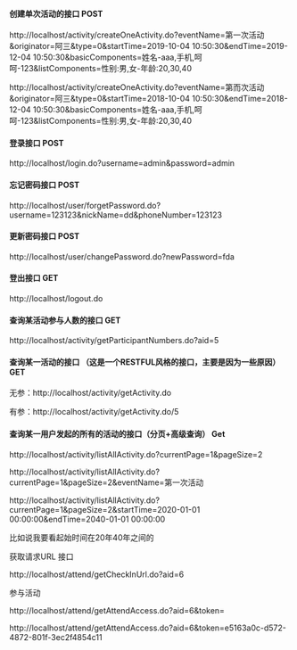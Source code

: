 #### 创建单次活动的接口 POST

http://localhost/activity/createOneActivity.do?eventName=第一次活动&originator=阿三&type=0&startTime=2019-10-04 10:50:30&endTime=2019-12-04 10:50:30&basicComponents=姓名-aaa,手机,呵呵-123&listComponents=性别:男,女-年龄:20,30,40



http://localhost/activity/createOneActivity.do?eventName=第而次活动&originator=阿三&type=0&startTime=2018-10-04 10:50:30&endTime=2018-12-04 10:50:30&basicComponents=姓名-aaa,手机,呵呵-123&listComponents=性别:男,女-年龄:20,30,40

#### 登录接口 POST

http://localhost/login.do?username=admin&password=admin

#### 忘记密码接口 POST

http://localhost/user/forgetPassword.do?username=123123&nickName=dd&phoneNumber=123123

#### 更新密码接口 POST

http://localhost/user/changePassword.do?newPassword=fda

#### 登出接口 GET

http://localhost/logout.do

#### 查询某活动参与人数的接口  GET

http://localhost/activity/getParticipantNumbers.do?aid=5

#### 查询某一活动的接口 （这是一个RESTFUL风格的接口，主要是因为一些原因）GET

无参：http://localhost/activity/getActivity.do 

有参：http://localhost/activity/getActivity.do/5

#### 查询某一用户发起的所有的活动的接口（分页+高级查询） Get

http://localhost/activity/listAllActivity.do?currentPage=1&pageSize=2

http://localhost/activity/listAllActivity.do?currentPage=1&pageSize=2&eventName=第一次活动

http://localhost/activity/listAllActivity.do?currentPage=1&pageSize=2&startTime=2020-01-01 00:00:00&endTime=2040-01-01 00:00:00

比如说我要看起始时间在20年40年之间的

获取请求URL 接口

http://localhost/attend/getCheckInUrl.do?aid=6

参与活动

http://localhost/attend/getAttendAccess.do?aid=6&token=

http://localhost/attend/getAttendAccess.do?aid=6&token=e5163a0c-d572-4872-801f-3ec2f4854c11